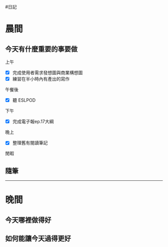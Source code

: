 #日記 
# 晨間

## 今天有什麼重要的事要做
上午
- [x] 完成使用者需求發想圖與商業構想圖
- [x] 練習在半小時內有產出的寫作

午餐後
- [x] 聽 ESLPOD

下午
- [x] 完成電子報ep.17大綱

晚上
- [x] 整理舊有閱讀筆記

閒暇


## 隨筆

---

# 晚間

## 今天哪裡做得好

## 如何能讓今天過得更好
